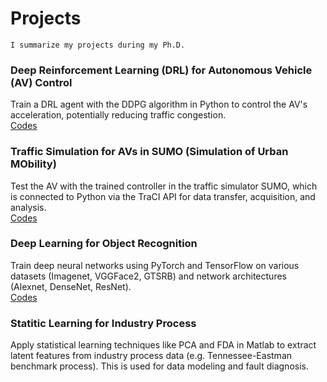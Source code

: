 # Projects
`I summarize my projects during my Ph.D.`

### Deep Reinforcement Learning (DRL) for Autonomous Vehicle (AV) Control
Train a DRL agent with the DDPG algorithm in Python to control the AV's acceleration, potentially reducing traffic congestion.\
[Codes](./DRL/DRL.ipynb)

### Traffic Simulation for AVs in SUMO (Simulation of Urban MObility)
Test the AV with the trained controller in the traffic simulator SUMO, which is connected to Python via the TraCI API for data transfer, acquisition, and analysis. \
[Codes](./Traffic/control_test.ipynb)

### Deep Learning for Object Recognition
Train deep neural networks using PyTorch and TensorFlow on various datasets (Imagenet, VGGFace2, GTSRB) and network architectures (Alexnet, DenseNet, ResNet).\
[Codes](./DL/DL.py)

### Statitic Learning for Industry Process
Apply statistical learning techniques like PCA and FDA in Matlab to extract latent features from industry process data (e.g. Tennessee-Eastman benchmark process). This is used for data modeling and fault diagnosis.

